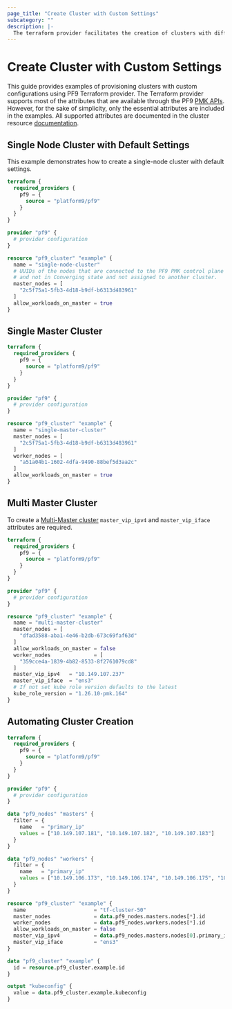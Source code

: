 ```yaml
---
page_title: "Create Cluster with Custom Settings"
subcategory: ""
description: |-
  The terraform provider facilitates the creation of clusters with different configurations, such as multi-master and single-node setups..
---
```


# Create Cluster with Custom Settings

This guide provides examples of provisioning clusters with custom configurations using PF9 Terraform provider. The Terraform provider supports most of the attributes that are available through the PF9 [PMK APIs](https://platform9.com/docs/qbert/ref#postcreates-a-cluster-using-auto-deploy-or-manual-mode). However, for the sake of simplicity, only the essential attributes are included in the examples. All supported attributes are documented in the cluster resource [documentation](../docs/resources/cluster.md).

## Single Node Cluster with Default Settings

This example demonstrates how to create a single-node cluster with default settings.

```terraform
terraform {
  required_providers {
    pf9 = {
      source = "platform9/pf9"
    }
  }
}

provider "pf9" {
  # provider configuration
}

resource "pf9_cluster" "example" {
  name = "single-node-cluster"
  # UUIDs of the nodes that are connected to the PF9 PMK control plane
  # and not in Converging state and not assigned to another cluster.
  master_nodes = [
    "2c5f75a1-5fb3-4d18-b9df-b6313d483961"
  ]
  allow_workloads_on_master = true
}
```

## Single Master Cluster

```terraform
terraform {
  required_providers {
    pf9 = {
      source = "platform9/pf9"
    }
  }
}

provider "pf9" {
  # provider configuration
}

resource "pf9_cluster" "example" {
  name = "single-master-cluster"
  master_nodes = [
    "2c5f75a1-5fb3-4d18-b9df-b6313d483961"
  ]
  worker_nodes = [
    "a51a04b1-1602-4dfa-9490-88bef5d3aa2c"
  ]
  allow_workloads_on_master = true
}
```

## Multi Master Cluster

To create a [Multi-Master cluster](https://platform9.com/docs/kubernetes/multimaster-architecture-platform9-managed-kubernetes) `master_vip_ipv4` and `master_vip_iface` attributes are required.

```terraform
terraform {
  required_providers {
    pf9 = {
      source = "platform9/pf9"
    }
  }
}

provider "pf9" {
  # provider configuration
}

resource "pf9_cluster" "example" {
  name = "multi-master-cluster"
  master_nodes = [
    "dfad3588-aba1-4e46-b2db-673c69faf63d"
  ]
  allow_workloads_on_master = false
  worker_nodes              = [
    "359cce4a-1839-4b82-8533-8f2761079cd8"
  ]
  master_vip_ipv4   = "10.149.107.237"
  master_vip_iface  = "ens3"
  # If not set kube role version defaults to the latest
  kube_role_version = "1.26.10-pmk.164"
}
```

Automating Cluster Creation
---------------------------

```terraform
terraform {
  required_providers {
    pf9 = {
      source = "platform9/pf9"
    }
  }
}

provider "pf9" {
  # provider configuration
}

data "pf9_nodes" "masters" {
  filter = {
    name   = "primary_ip"
    values = ["10.149.107.181", "10.149.107.182", "10.149.107.183"]
  }
}

data "pf9_nodes" "workers" {
  filter = {
    name   = "primary_ip"
    values = ["10.149.106.173", "10.149.106.174", "10.149.106.175", "10.149.106.176", "10.149.106.177"]
  }
}

resource "pf9_cluster" "example" {
  name                      = "tf-cluster-50"
  master_nodes              = data.pf9_nodes.masters.nodes[*].id
  worker_nodes              = data.pf9_nodes.workers.nodes[*].id
  allow_workloads_on_master = false
  master_vip_ipv4           = data.pf9_nodes.masters.nodes[0].primary_ip
  master_vip_iface          = "ens3"
}

data "pf9_cluster" "example" {
  id = resource.pf9_cluster.example.id
}

output "kubeconfig" {
  value = data.pf9_cluster.example.kubeconfig
}
```

